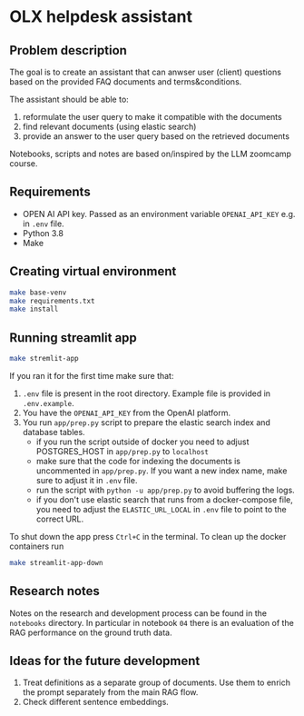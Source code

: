 # OLX helpdesk assistant

## Problem description

The goal is to create an assistant that can anwser user (client) questions based on the provided FAQ documents and terms&conditions.

The assistant should be able to:
1. reformulate the user query to make it compatible with the documents
2. find relevant documents (using elastic search)
3. provide an answer to the user query based on the retrieved documents

Notebooks, scripts and notes are based on/inspired by the LLM zoomcamp course.


## Requirements

- OPEN AI API key. Passed as an environment variable `OPENAI_API_KEY` e.g. in `.env` file.
- Python 3.8
- Make

## Creating virtual environment

```bash
make base-venv
make requirements.txt
make install
```

## Running streamlit app

```bash
make stremlit-app
```

If you ran it for the first time make sure that:

1. `.env` file is present in the root directory. Example file is provided in `.env.example`.
2. You have the `OPENAI_API_KEY` from the OpenAI platform.
2. You run `app/prep.py` script to prepare the elastic search index and database tables.
    - if you run the script outside of docker you need to adjust POSTGRES_HOST in `app/prep.py` to `localhost`
    - make sure that the code for indexing the documents is uncommented in `app/prep.py`. If you want a new index name, make sure to adjust it in `.env` file.
    - run the script with `python -u app/prep.py` to avoid buffering the logs.
    - if you don't use elastic search that runs from a docker-compose file, you need to adjust the `ELASTIC_URL_LOCAL` in `.env` file to point to the correct URL.

To shut down the app press `Ctrl+C` in the terminal. To clean up the docker containers run

```bash
make streamlit-app-down
```

## Research notes

Notes on the research and development process can be found in the `notebooks` directory. In particular in notebook `04` there is an evaluation of the RAG performance on the ground truth data.

## Ideas for the future development

1. Treat definitions as a separate group of documents. Use them to enrich the prompt separately from the main RAG flow.
2. Check different sentence embeddings.

